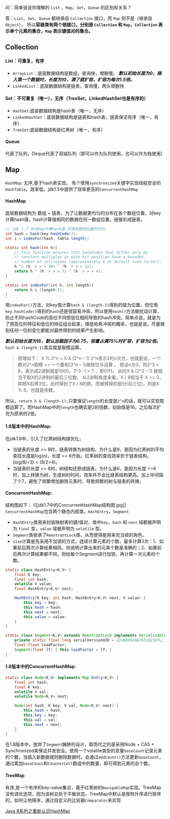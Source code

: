 问：简单说说你理解的 `List` 、`Map`、`Set`、`Queue` 的区别和关系？

答：`List`、`Set`、`Queue` 都继承自 `Collection` 接口，而 `Map` 则不是（继承自 `Object`），
所以**容器类有两个根接口，分别是 `Collection` 和 `Map`，`Collection` 表示单个元素的集合，`Map` 表示键值对的集合。**

## Collection
#### List：可重复，有序
- `ArrayList`：底层数据结构是数组，查询快，增删慢。
***默认初始长度为0，插入第一个数据时，长度为10，满了就扩容，扩容为每次1.5倍。***
- `LinkedList`：底层数据结构是链表，查询慢，两头增删快
#### Set：不可重复（唯一），无序（TreeSet，LinkedHashSet也是有序的）
- `HashSet`:底层数据结构是hash表（唯一，无序）
- `LinkedHashSet`：底层数据结构是链表和hash表，链表保证有序（唯一，有序）
- `TreeSet`:底层数据结构是红黑树（唯一，有序）
#### Queue
代表了队列，Deque代表了双端队列（即可以作为队列使用，也可以作为栈使用）

## Map
`HashMap`: 无序,基于hash表实现。
有个使用`synchronized`关键字实现线程安全的`HashTable`，效率低。jdk1.5中提供了效率更高的`ConcurrentHashMap`

#### HashMap
底层数据结构为 数组 + 链表，为了让数据更均匀的分布在各个数组位置，对key计算hash值，hash计算值相同的数据在同一数组位置，链接形成链表。
```java
// jdk 1.7 中对key计算hash值 并得到数组位置的代码
int hash = hash(key.hashCode());
int i = indexFor(hash, table.length);

static int hash(int h){
	// This function ensures that hashCodes that differ only by
	// constant multiples at each bit position have a bounded
	// number of collisions (approximately 8 at default load factor).
	h ^= (h  > > > 20) ^ (h  > > > 12);
	return h ^ (h  > > > 7) ^ (h  > > > 4);
}

static int indexFor(int h, int length){
	return h & (length-1);
}

```
用`indexFor()`方法，对key值计算`hash & (length-1)`得到的值为位置，但仅用`key.hashCode()`得到的`hash`还是很容易冲突，所以使用`hash()`方法做扰动计算，防止不同hashCode的高位不同但低位相同导致的hash冲突。简单点说，就是为了把高位的特征和低位的特征组合起来，降低哈希冲突的概率，也就是说，尽量做到任何一位的变化都能对最终得到的结果产生影响。

***默认初始长度为16，默认加载因子为0.75，容量占满75%时扩容，扩容为2倍。***
`hash & (length-1)`其实就是取模运算。
> 原理如下：
X % 2^n = X & (2^n – 1)
2^n表示2的n次方，也就是说，一个数对2^n取模 == 一个数和(2^n – 1)做按位与运算 。
假设n为3，则2^3 = 8，表示成2进制就是1000。2^3 -1 = 7 ，即0111。
此时X & (2^3 – 1) 就相当于取X的2进制的最后三位数。
从2进制角度来看，X / 8相当于 X >> 3，即把X右移3位，此时得到了X / 8的商，而被移掉的部分(后三位)，则是X % 8，也就是余数。

所以，`return h & (length-1);`只要保证`length`的长度是`2^n`的话，就可以实现取模运算了。而HashMap中的`length`也确实是2的倍数，初始值是16，之后每次扩充为原来的2倍。

#### 1.8版本中的HashMap:
在jdk1.8中，引入了红黑树结构做优化，
- 当链表的长度 >= 8时，链表转换为树结构，为什么是8，是因为红黑树的平均查找长度是log(n)，长度 >= 8开始，红黑树的查找效率优于链表结构，(log(8)=3) < (8/2=4)。
- 当链表的长度 <= 6时，树结构还原成链表。为什么是6，是因为长度 <=6 时，加上转换为树，生成树的时间，效率并不会比链表结构更高。加上中间隔了个7，避免了频繁增加删除元素时，导致频繁的树与链表的转换。

#### ConcurrentHashMap:
结构图如下：
![[jdk1.7中的ConcurrentHashMap结构图.jpg]]
`ConcurrentHashMap`包含两个静态内部类，`HashEntry`，`Segment`
- `HashEntry`类用来封装映射表的键/值对，类中`key`，`hash` 和 `next` 域都被声明为 `final` 型，`value` 域被声明为 `volatile` 型。
- `Segment`类继承了`ReentrantLock`类，从而使得能用来充当锁的角色。
- `size`计算是先采用不加锁的方式，连续计算元素的个数，最多计算3次：1、如果前后两次计算结果相同，则说明计算出来的元素个数是准确的；2、如果前后两次计算结果都不同，则给每个Segment进行加锁，再计算一次元素的个数。
```java
static class HashEntry<K,V> {
	final K key;
	final int hash;
	volatile V value;
	final HashEntry<K,V> next;

	HashEntry(K key, int hash, HashEntry<K,V> next, V value) {
		this.key = key;
		this.hash = hash;
		this.next = next;
		this.value = value;
	}
}
```

```java
static class Segment<K,V> extends ReentrantLock implements Serializable {
	private static final long serialVersionUID = 2249069246763182397L;
	final float loadFactor;
	Segment(float lf) { this.loadFactor = lf; }
}
```

#### 1.8版本中的ConcurrentHashMap:
```java
static class Node<K,V> implements Map.Entry<K,V> {
	final int hash;
	final K key;
	volatile V val;
	volatile Node<K,V> next;

	Node(int hash, K key, V val, Node<K,V> next) {
		this.hash = hash;
		this.key = key;
		this.val = val;
		this.next = next;
	}
}
```
在1.8版本中，放弃了`Segment`臃肿的设计，取而代之的是采用Node + CAS + Synchronized来保证并发安全。使用一个volatile类型的变量`baseCount`记录元素的个数，当插入新数据或则删除数据时，会通过`addCount()`方法更新`baseCount`，通过累加`baseCount`和`CounterCell`数组中的数量，即可得到元素的总个数。

#### TreeMap
有序,是一个有序的key-value集合，基于红黑树的`NavigableMap`实现。TreeMap没有调优选项，因为该树总处于平衡状态。TreeMap中默认是按照升序进行排序的，如何让他降序，通过自定义的比较器`Comparator`来实现

[Java 8系列之重新认识HashMap](https://tech.meituan.com/2016/06/24/java-hashmap.html)